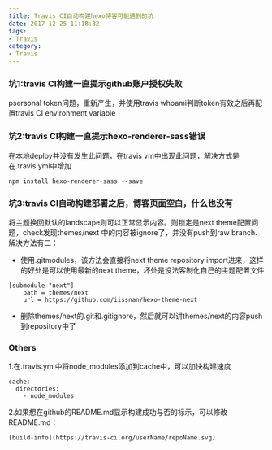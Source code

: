 ```yaml
---
title: Travis CI自动构建hexo博客可能遇到的坑
date: 2017-12-25 11:18:32
tags:
- Travis
category:
- Travis
---
```

### 坑1:travis CI构建一直提示github账户授权失败 ###
psersonal token问题，重新产生，并使用travis whoami判断token有效之后再配置travis CI environment variable
### 坑2:travis CI构建一直提示hexo-renderer-sass错误 ###
在本地deploy并没有发生此问题，在travis vm中出现此问题，解决方式是在.travis.yml中增加
```
npm install hexo-renderer-sass --save
```
### 坑3:travis CI自动构建部署之后，博客页面空白，什么也没有 ###
将主题换回默认的landscape则可以正常显示内容。则锁定是next theme配置问题，check发现themes/next 中的内容被ignore了，并没有push到raw branch.
解决方法有二：
- 使用.gitmodules，该方法会直接将next theme repository import进来，这样的好处是可以使用最新的next theme，坏处是没法客制化自己的主题配置文件
```
[submodule "next"]
    path = themes/next
    url = https://github.com/iissnan/hexo-theme-next
```
- 删除themes/next的.git和.gitignore，然后就可以讲themes/next的内容push到repository中了

### Others ###
1.在.travis.yml中将node_modules添加到cache中，可以加快构建速度
```
cache:
  directories:
    - node_modules
```
2.如果想在github的README.md显示构建成功与否的标示，可以修改README.md：
```
[build-info](https://travis-ci.org/userName/repoName.svg)
```
